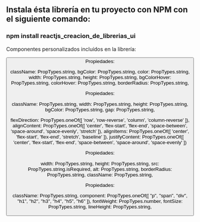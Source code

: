 ## Instala ésta librería en tu proyecto con NPM con el siguiente comando:

### npm install reactjs_creacion_de_librerias_ui

Componentes personalizados incluídos en la librería:

**<Button>**
  Propiedades:
  
  className: PropTypes.string,
  bgColor: PropTypes.string,
  color: PropTypes.string,
  width: PropTypes.string,
  height: PropTypes.string,
  bgColorHover: PropTypes.string,
  colorHover: PropTypes.string,
  borderRadius: PropTypes.string,
  
<ContainerFlex>
  Propiedades:
  
  className: PropTypes.string,
  width: PropTypes.string,
  height: PropTypes.string,
  bgColor: PropTypes.string,
  gap: PropTypes.string,

  flexDirection: PropTypes.oneOf([ 'row', 'row-reverse', 'column', 'column-reverse' ]),
  alignContent: PropTypes.oneOf([ 'center', 'flex-start', 'flex-end', 'space-between', 'space-around', 'space-evenly', 'stretch' ]),
  alignItems: PropTypes.oneOf([ 'center', 'flex-start', 'flex-end', 'stretch', 'baseline' ]),
  justifyContent: PropTypes.oneOf([ 'center', 'flex-start', 'flex-end', 'space-between', 'space-around', 'space-evenly' ])
  
<MediaImg>
  Propiedades:
  
  width: PropTypes.string,
  height: PropTypes.string,
  src: PropTypes.string.isRequired,
  alt: PropTypes.string,
  borderRadius: PropTypes.string,
  className: PropTypes.string,
  
<Text>
  Propiedades:
  
  className: PropTypes.string,
  component: PropTypes.oneOf([ "p", "span", "div", "h1", "h2", "h3", "h4", "h5", "h6" ]),
  fontWeight: PropTypes.number,
  fontSize: PropTypes.string,
  lineHeight: PropTypes.string,

